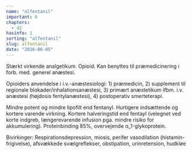 ```yaml
---
name: "alfentanil"
important: 0
chapters:
  - 42
hasinfo: 1
sorting: "alfentanil"
slug: alfentanil
date: "2016-06-05"
---
```


Stærkt virkende analgetikum. Opioid. Kan benyttes til præmedicinering i forb.
med. generel anæstesi.

Opioiders anvendelse i i.v.-anæstesiologi: 1) præmedicin, 2) supplement til
regionale blokader/inhalationsanæstesi, 3) primært anæstetikum ifbm. i.v.
anæstesi (højdosis fentylanæstesi), 4) postoperativ smerteterapi.

Mindre potent og mindre lipofilt end fentanyl. Hurtigere indsættende og kortere
varende virkning. Kortere halveringstid end fentayl (velegnet ved korte indgreb,
længerevarende infusion pga. mindre risiko for akkumulering). Proteinbinding
85%, overvejende α_1-glykoprotein.

Bivirkinger: Respirationsdepression, miosis, perifer vasodilation
(histamin-frigivelse), afsvækkede svælgreflekser, obstipation, urinretension,
hudkløe
